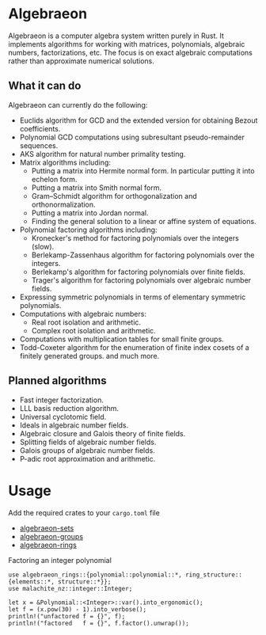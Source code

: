 # Algebraeon
Algebraeon is a computer algebra system written purely in Rust. It implements algorithms for working with matrices, polynomials, algebraic numbers, factorizations, etc. The focus is on exact algebraic computations rather than approximate numerical solutions.

## What it can do
Algebraeon can currently do the following:
 - Euclids algorithm for GCD and the extended version for obtaining Bezout coefficients.
 - Polynomial GCD computations using subresultant pseudo-remainder sequences.
 - AKS algorithm for natural number primality testing.
 - Matrix algorithms including:
   - Putting a matrix into Hermite normal form. In particular putting it into echelon form.
   - Putting a matrix into Smith normal form.
   - Gram–Schmidt algorithm for orthogonalization and orthonormalization.
   - Putting a matrix into Jordan normal.
   - Finding the general solution to a linear or affine system of equations.
 - Polynomial factoring algorithms including:
   - Kronecker's method for factoring polynomials over the integers (slow).
   - Berlekamp-Zassenhaus algorithm for factoring polynomials over the integers.
   - Berlekamp's algorithm for factoring polynomials over finite fields.
   - Trager's algorithm for factoring polynomials over algebraic number fields.
 - Expressing symmetric polynomials in terms of elementary symmetric polynomials.
 - Computations with algebraic numbers:
   - Real root isolation and arithmetic.
   - Complex root isolation and arithmetic.
 - Computations with multiplication tables for small finite groups.
 - Todd-Coxeter algorithm for the enumeration of finite index cosets of a finitely generated groups.
and much more.

## Planned algorithms
 - Fast integer factorization.
 - LLL basis reduction algorithm.
 - Universal cyclotomic field.
 - Ideals in algebraic number fields.
 - Algebraic closure and Galois theory of finite fields.
 - Splitting fields of algebraic number fields.
 - Galois groups of algebraic number fields.
 - P-adic root approximation and arithmetic.

# Usage
Add the required crates to your ``cargo.toml`` file
 - [algebraeon-sets](https://crates.io/crates/algebraeon-sets)
 - [algebraeon-groups](https://crates.io/crates/algebraeon-groups)
 - [algebraeon-rings](https://crates.io/crates/algebraeon-rings)

Factoring an integer polynomial
```
use algebraeon_rings::{polynomial::polynomial::*, ring_structure::{elements::*, structure::*}};
use malachite_nz::integer::Integer;

let x = &Polynomial::<Integer>::var().into_ergonomic();
let f = (x.pow(30) - 1).into_verbose();
println!("unfactored f = {}", f);
println!("factored   f = {}", f.factor().unwrap());
```

